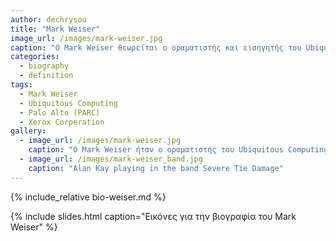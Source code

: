 ```yaml
---
author: dechrysou
title: "Mark Weiser"
image_url: /images/mark-weiser.jpg
caption: "O Mark Weiser θεωρείται o οραματιστής και εισηγητής του Ubiquitous Computing και οι ιδέες του έχουν επηρεάσει πολλούς από τους καλύτερους επιστήμονες στον κόσμο."
categories:
  - biography
  - definition
tags:
  - Mark Weiser
  - Ubiquitous Computing
  - Palo Alto (PARC)
  - Xerox Corperation
gallery:
  - image_url: /images/mark-weiser.jpg
    caption: "Ο Mark Weiser ήταν ο οραματιστής του Ubiquitous Computing."
  - image_url: /images/mark-weiser_band.jpg
    caption: "Alan Kay playing in the band Severe Tie Damage"
---
```


{% include_relative bio-weiser.md %}

{% include slides.html caption="Εικόνες για την βιογραφία του Mark Weiser" %}
